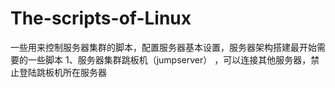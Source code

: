 # The-scripts-of-Linux
一些用来控制服务器集群的脚本，配置服务器基本设置，服务器架构搭建最开始需要的一些脚本
1、服务器集群跳板机（jumpserver） ，可以连接其他服务器，禁止登陆跳板机所在服务器

